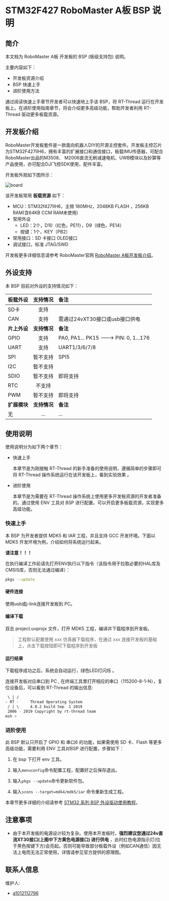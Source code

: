 # STM32F427 RoboMaster A板 BSP 说明

## 简介

本文档为 RoboMaster A板 开发板的 BSP (板级支持包) 说明。

主要内容如下：

- 开发板资源介绍
- BSP 快速上手
- 进阶使用方法

通过阅读快速上手章节开发者可以快速地上手该 BSP，将 RT-Thread 运行在开发板上。在进阶使用指南章节，将会介绍更多高级功能，帮助开发者利用 RT-Thread 驱动更多板载资源。

## 开发板介绍

RoboMaster开发板套件是一款面向机器人DIY的开源主控套件。开发板主控芯片为STM32F427IIH6，拥有丰富的扩展接口和通信接口，板载IMU传感器，可配合RoboMaster出品的M3508、 M2006直流无刷减速电机、UWB模块以及妙算等产品使用，亦可配合DJI飞控SDK使用，配件丰富。

开发板外观如下图所示：

![board](figures/board.png)

该开发板常用 **板载资源** 如下：

- MCU：STM32f427IIH6，主频 180MHz，2048KB FLASH ，256KB RAM(含64KB CCM RAM未使用)
- 常用外设
  - LED：2个，D10（红色，PE11），D9（绿色，PE14）
  - 按键：1个，KEY（PB2）
- 常用接口：SD 卡接口 OLED接口 
- 调试接口，标准 JTAG/SWD

开发板更多详细信息请参考 RoboMaster官网 [RoboMaster A板开发板介绍](https://www.robomaster.com/zh-CN/products/components/general/development-board)。

## 外设支持

本 BSP 目前对外设的支持情况如下：

| **板载外设**      | **支持情况** | **备注**                              |
| :----------------- | :----------: | :------------------------------------- |
| SD卡              |   支持   |                                       |
| CAN               |   支持   |    需通过24vXT30接口或usb接口供电          |
| **片上外设**      | **支持情况** | **备注**                              |
| GPIO              |     支持     | PA0, PA1... PK15 ---> PIN: 0, 1...176 |
| UART              |     支持     | UART1/3/6/7/8                         |
| SPI               |   暂不支持   | SPI5                                  |
| I2C               |   暂不支持   |                                       |
| SDIO              |   暂不支持   | 即将支持                              |
| RTC               |    不支持    |                                       |
| PWM               |   暂不支持   | 即将支持                              |
| **扩展模块**      | **支持情况** | **备注**                              |
| 无                |...           |  ...

## 使用说明

使用说明分为如下两个章节：

- 快速上手

    本章节是为刚接触 RT-Thread 的新手准备的使用说明，遵循简单的步骤即可将 RT-Thread 操作系统运行在该开发板上，看到实验效果 。

- 进阶使用

    本章节是为需要在 RT-Thread 操作系统上使用更多开发板资源的开发者准备的。通过使用 ENV 工具对 BSP 进行配置，可以开启更多板载资源，实现更多高级功能。


### 快速上手

本 BSP 为开发者提供 MDK5 和 IAR 工程，并且支持 GCC 开发环境。下面以 MDK5 开发环境为例，介绍如何将系统运行起来。

**请注意！！！**

在执行编译工作前请先打开ENV执行以下指令（该指令用于拉取必要的HAL库及CMSIS库，否则无法通过编译）：

```bash
pkgs --update
```

#### 硬件连接

使用usb或j-link连接开发板到 PC。

#### 编译下载

双击 project.uvprojx 文件，打开 MDK5 工程，编译并下载程序到开发板。

> 工程默认配置使用 xxx 仿真器下载程序，在通过 xxx 连接开发板的基础上，点击下载按钮即可下载程序到开发板

#### 运行结果

下载程序成功之后，系统会自动运行，绿色LED灯闪烁 。

连接开发板对应串口到 PC , 在终端工具里打开相应的串口（115200-8-1-N），复位设备后，可以看到 RT-Thread 的输出信息:

```bash
 \ | /
- RT -     Thread Operating System
 / | \     4.0.2 build Sep  1 2019
 2006 - 2019 Copyright by rt-thread team
msh >
```
### 进阶使用

此 BSP 默认只开启了 GPIO 和 串口6 的功能，如果需使用 SD 卡、Flash 等更多高级功能，需要利用 ENV 工具对BSP 进行配置，步骤如下：

1. 在 bsp 下打开 env 工具。

2. 输入`menuconfig`命令配置工程，配置好之后保存退出。

3. 输入`pkgs --update`命令更新软件包。

4. 输入`scons --target=mdk4/mdk5/iar` 命令重新生成工程。

本章节更多详细的介绍请参考 [STM32 系列 BSP 外设驱动使用教程](../docs/STM32系列BSP外设驱动使用教程.md)。

## 注意事项

- 由于本开发板的电源设计较为复杂。使用本开发板时，**强烈建议您通过24v直流XT30接口(上图中下方黄色电源接口) 进行供电** ，此时红色电源指示灯(位于黑色按键下方)会亮起。否则可能导致部分板载外设（例如CAN通信）因无法上电而无法正常使用，详情请参见官方提供的原理图。

## 联系人信息

维护人:
- [a1012112796](https://github.com/a1012112796)